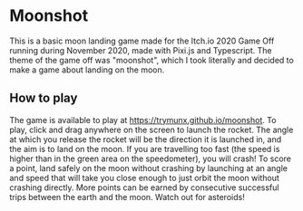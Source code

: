 # Moonshot

This is a basic moon landing game made for the Itch.io 2020 Game Off running during November 2020,
made with Pixi.js and Typescript. The theme of the game off was "moonshot", which I took literally
and decided to make a game about landing on the moon.

## How to play
The game is available to play at https://trymunx.github.io/moonshot. To play, click and drag anywhere on the screen
to launch the rocket. The angle at which you release the rocket will be the direction it is launched in, and the aim
is to land on the moon. If you are travelling too fast (the speed is higher than in the green area on the 
speedometer), you will crash! To score a point, land safely on the moon without crashing by launching at an
angle and speed that will take you close enough to just orbit the moon without crashing directly.
More points can be earned by consecutive successful trips between the earth and the moon. Watch out for asteroids!
